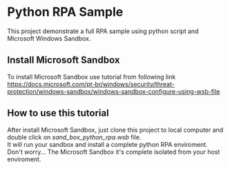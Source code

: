 # Python RPA Sample
This project demonstrate a full RPA sample using python script and Microsoft Windows Sandbox.  

## Install Microsoft Sandbox
To install Microsoft Sandbox use tutorial from following link  
https://docs.microsoft.com/pt-br/windows/security/threat-protection/windows-sandbox/windows-sandbox-configure-using-wsb-file

## How to use this tutorial
After install Microsoft Sandbox, just clone this project to local computer and double click on *sand_box_python_rpa.wsb* file.  
It will run your sandbox and install a complete python RPA enviroment.  
Don't worry... The Microsoft Sandbox it's complete isolated from your host enviroment.
